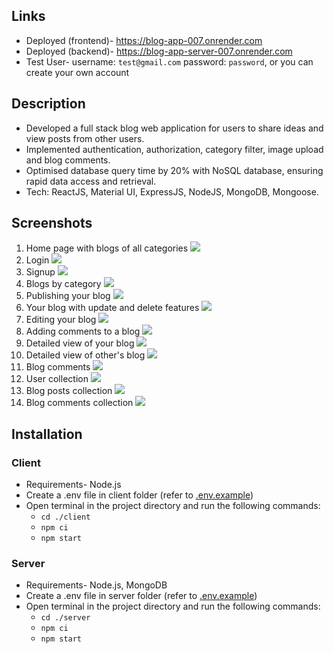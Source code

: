 ## Links

- Deployed (frontend)- https://blog-app-007.onrender.com
- Deployed (backend)- https://blog-app-server-007.onrender.com
- Test User- username: `test@gmail.com` password: `password`, or you can create your own account

## Description

- Developed a full stack blog web application for users to share ideas and view posts from other users.
- Implemented authentication, authorization, category filter, image upload and blog comments.
- Optimised database query time by 20% with NoSQL database, ensuring rapid data access and retrieval.
- Tech: ReactJS, Material UI, ExpressJS, NodeJS, MongoDB, Mongoose.

## Screenshots

1. Home page with blogs of all categories
   ![](https://github.com/yashverma03/blog-app/assets/94443269/4adfef4e-24df-40d2-aef0-eb35cf784da3)
2. Login
   ![](https://github.com/yashverma03/blog-app/assets/94443269/64a95472-dbe9-4021-aaf8-c8b8910979bd)
3. Signup
   ![](https://github.com/yashverma03/blog-app/assets/94443269/92e60f2c-32d7-46c8-a375-d9a67c983a56)
4. Blogs by category
   ![](https://github.com/yashverma03/blog-app/assets/94443269/370b904c-ba2b-4f99-9a30-76552b339892)
5. Publishing your blog
   ![](https://github.com/yashverma03/blog-app/assets/94443269/a4191672-7cc3-4cf8-83d3-f10450a6a0c0)
6. Your blog with update and delete features
   ![](https://github.com/yashverma03/blog-app/assets/94443269/804aa973-9178-43fc-815c-2246c76b9acc)
7. Editing your blog
   ![](https://github.com/yashverma03/blog-app/assets/94443269/6405e67c-f992-4200-9dc6-bb9ba3448101)
8. Adding comments to a blog
   ![](https://github.com/yashverma03/blog-app/assets/94443269/aca930dc-702d-44c6-9554-693e5beb9b45)
9. Detailed view of your blog
   ![](https://github.com/yashverma03/blog-app/assets/94443269/a70d5bab-1a90-44a2-8333-a83aef30fe1d)
10. Detailed view of other's blog
    ![](https://github.com/yashverma03/blog-app/assets/94443269/c44f36b1-ca0c-49eb-bd5a-f3684aabc5ea)
11. Blog comments
    ![](https://github.com/yashverma03/blog-app/assets/94443269/06e870a2-8a50-438f-9cc2-d4cb5f806765)
12. User collection
    ![](https://github.com/yashverma03/blog/assets/94443269/0a71b1ca-92bc-49ca-ba38-4fc581cd99b9)
13. Blog posts collection
    ![](https://github.com/yashverma03/blog/assets/94443269/ec760d9b-53ff-4518-927d-d28d6e0d22ec)
14. Blog comments collection
    ![](https://github.com/yashverma03/blog/assets/94443269/3219cd55-6673-4544-bfe8-97abddfcee06)

## Installation

### Client

- Requirements- Node.js
- Create a .env file in client folder (refer to [.env.example](./client/.env.example))
- Open terminal in the project directory and run the following commands:
  - `cd ./client`
  - `npm ci`
  - `npm start`

### Server

- Requirements- Node.js, MongoDB
- Create a .env file in server folder (refer to [.env.example](./server/.env.example))
- Open terminal in the project directory and run the following commands:
  - `cd ./server`
  - `npm ci`
  - `npm start`

